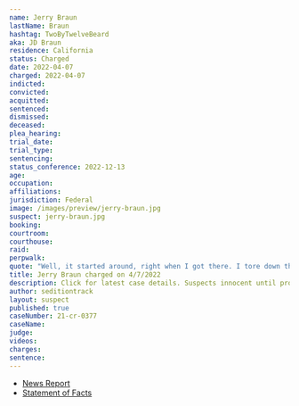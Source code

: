 ```yaml
---
name: Jerry Braun
lastName: Braun
hashtag: TwoByTwelveBeard
aka: JD Braun
residence: California
status: Charged
date: 2022-04-07
charged: 2022-04-07
indicted:
convicted:
acquitted:
sentenced:
dismissed:
deceased:
plea_hearing:
trial_date:
trial_type:
sentencing:
status_conference: 2022-12-13
age:
occupation:
affiliations:
jurisdiction: Federal
image: /images/preview/jerry-braun.jpg
suspect: jerry-braun.jpg
booking:
courtroom:
courthouse:
raid:
perpwalk:
quote: "Well, it started around, right when I got there. I tore down the barricades,"
title: Jerry Braun charged on 4/7/2022
description: Click for latest case details. Suspects innocent until proven guilty.
author: seditiontrack
layout: suspect
published: true
caseNumber: 21-cr-0377
caseName:
judge:
videos:
charges:
sentence:
---
```

- [News Report](https://www.nbcnews.com/politics/justice-department/uber-driver-turns-jan-6-rioter-bragged-capitol-attack-dashcam-rcna25023)
- [Statement of Facts](https://www.justice.gov/usao-dc/case-multi-defendant/file/1495341/download)
